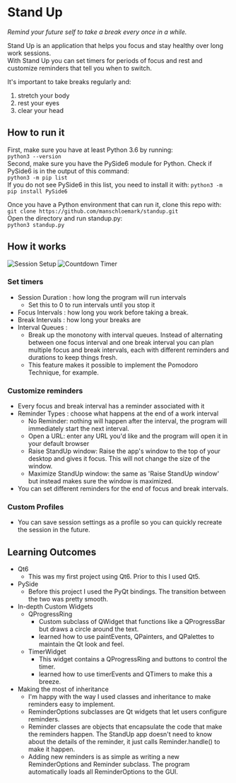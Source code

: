 # Stand Up
_Remind your future self to take a break every once in a while._

Stand Up is an application that helps you focus and stay healthy over long work sessions.  
With Stand Up you can set timers for periods of focus and rest and customize reminders that tell you when to switch.  

It's important to take breaks regularly and:
 1. stretch your body
 1. rest your eyes
 1. clear your head

## How to run it
First, make sure you have at least Python 3.6 by running:  
` python3 --version `  
Second, make sure you have the PySide6 module for Python.
Check if PySide6 is in the output of this command:  
`python3 -m pip list`  
If you do not see PySide6 in this list, you need to install it with:
 `python3 -m pip install PySide6`  

Once you have a Python environment that can run it, clone this repo with:  
`git clone https://github.com/manschloemark/standup.git`  
Open the directory and run standup.py:  
`python3 standup.py`  

## How it works

![Session Setup](../assets/sessionsetup.jpg?raw=true) ![Countdown Timer](../assets/intervaltimer.jpg?raw=true)

### Set timers
- Session Duration : how long the program will run intervals
  - Set this to 0 to run intervals until you stop it
- Focus Intervals  : how long you work before taking a break.
- Break Intervals  : how long your breaks are
- Interval Queues  :
  - Break up the monotony with interval queues. Instead of alternating between one focus interval and one break interval you can plan multiple focus and break intervals, each with different reminders and durations to keep things fresh.
  - This feature makes it possible to implement the Pomodoro Technique, for example.

### Customize reminders
- Every focus and break interval has a reminder associated with it
- Reminder Types    : choose what happens at the end of a work interval
  - No Reminder: nothing will happen after the interval, the program will immediately start the next interval.
  - Open a URL: enter any URL you'd like and the program will open it in your default browser
  - Raise StandUp window: Raise the app's window to the top of your desktop and gives it focus. This will not change the size of the window.
  - Maximize StandUp window: the same as 'Raise StandUp window' but instead makes sure the window is maximized.
- You can set different reminders for the end of focus and break intervals.

### Custom Profiles
- You can save session settings as a profile so you can quickly recreate the session in the future.


## Learning Outcomes
- Qt6
  - This was my first project using Qt6. Prior to this I used Qt5.
- PySide
  - Before this project I used the PyQt bindings. The transition between the two was pretty smooth.
- In-depth Custom Widgets
  - QProgressRing
    - Custom subclass of QWidget that functions like a QProgressBar but draws a circle around the text.
    - learned how to use paintEvents, QPainters, and QPalettes to maintain the Qt look and feel.
  - TimerWidget
    - This widget contains a QProgressRing and buttons to control the timer.
    - learned how to use timerEvents and QTimers to make this a breeze.
- Making the most of inheritance
  - I'm happy with the way I used classes and inheritance to make reminders easy to implement.
  - ReminderOptions subclasses are Qt widgets that let users configure reminders.
  - Reminder classes are objects that encapsulate the code that make the reminders happen. The StandUp app doesn't need to know about the details of the reminder, it just calls Reminder.handle() to make it happen.
  - Adding new reminders is as simple as writing a new ReminderOptions and Reminder subclass. The program automatically loads all ReminderOptions to the GUI.
